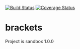 [![Build Status](https://travis-ci.org/OKaluzny/brackets.svg?branch=master)](https://travis-ci.org/OKaluzny/brackets)
[![Coverage Status](https://coveralls.io/repos/OKaluzny/brackets/badge.svg?branch=master&service=github)](https://coveralls.io/github/OKaluzny/brackets?branch=master)

# brackets
Project is sandbox 1.0.0

